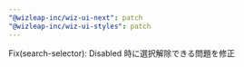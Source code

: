 ```yaml
---
"@wizleap-inc/wiz-ui-next": patch
"@wizleap-inc/wiz-ui-styles": patch
---
```


Fix(search-selector): Disabled 時に選択解除できる問題を修正
